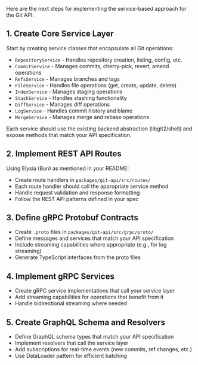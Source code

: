 Here are the next steps for implementing the service-based approach for the Git API:

## 1. Create Core Service Layer
Start by creating service classes that encapsulate all Git operations:
- `RepositoryService` - Handles repository creation, listing, config, etc.
- `CommitService` - Manages commits, cherry-pick, revert, amend operations
- `RefsService` - Manages branches and tags
- `FileService` - Handles file operations (get, create, update, delete)
- `IndexService` - Manages staging operations
- `StashService` - Handles stashing functionality
- `DiffService` - Manages diff operations
- `LogService` - Handles commit history and blame
- `MergeService` - Manages merge and rebase operations

Each service should use the existing backend abstraction (libgit2/shell) and expose methods that match your API specification.

## 2. Implement REST API Routes
Using Elysia (Bun) as mentioned in your README:
- Create route handlers in `packages/git-api/src/routes/`
- Each route handler should call the appropriate service method
- Handle request validation and response formatting
- Follow the REST API patterns defined in your spec

## 3. Define gRPC Protobuf Contracts
- Create `.proto` files in `packages/git-api/src/grpc/proto/`
- Define messages and services that match your API specification
- Include streaming capabilities where appropriate (e.g., for log streaming)
- Generate TypeScript interfaces from the proto files

## 4. Implement gRPC Services
- Create gRPC service implementations that call your service layer
- Add streaming capabilities for operations that benefit from it
- Handle bidirectional streaming where needed

## 5. Create GraphQL Schema and Resolvers
- Define GraphQL schema types that match your API specification
- Implement resolvers that call the service layer
- Add subscriptions for real-time events (new commits, ref changes, etc.)
- Use DataLoader pattern for efficient batching

